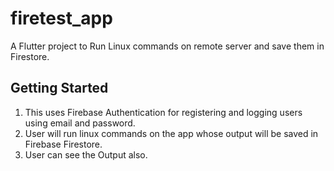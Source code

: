 # firetest_app

A Flutter project to Run Linux commands on remote server and save them in Firestore. 

## Getting Started

1. This uses Firebase Authentication for registering and logging users using email and password.
2. User will run linux commands on the app whose output will be saved in Firebase Firestore.
3. User can see the Output also.
